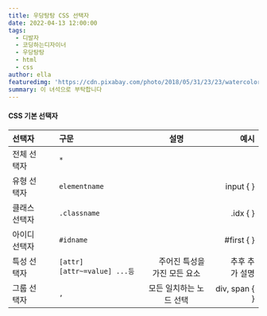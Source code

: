 ```yaml
---
title: 우당탕탕 CSS 선택자
date: 2022-04-13 12:00:00
tags:
  - 디발자
  - 코딩하는디자이너
  - 우당탕탕
  - html
  - css
author: ella
featuredimg: 'https://cdn.pixabay.com/photo/2018/05/31/23/23/watercolor-3445376_1280.jpg'
summary: 이 녀석으로 부탁합니다
---
```


#### CSS 기본 선택자

| 선택자        |              | 구문                         |                            설명                            |                                         예시 |
| :------------ | -----------: | :--------------------------- | :--------------------------------------------------------: | -------------------------------------------: |
| 전체 선택자   | &nbsp;&nbsp; | `*`                          |                                                            |                                              |
| 유형 선택자   | &nbsp;&nbsp; | `elementname`                |                                                            |                                    input { } |
| 클래스 선택자 | &nbsp;&nbsp; | `.classname`                 |                                                            |                                     .idx { } |
| 아이디 선택자 | &nbsp;&nbsp; | `#idname`                    |                                                            |                                   #first { } |
| 특성 선택자   | &nbsp;&nbsp; | `[attr] [attr~=value] ...등` | &nbsp;&nbsp;&nbsp;&nbsp;&nbsp;주어진 특성을 가진 모든 요소 | &nbsp;&nbsp;&nbsp;&nbsp;&nbsp;추후 추가 설명 |
| 그룹 선택자   | &nbsp;&nbsp; | `,`                          |                  모든 일치하는 노드 선택                   |                                div, span { } |

<br>
